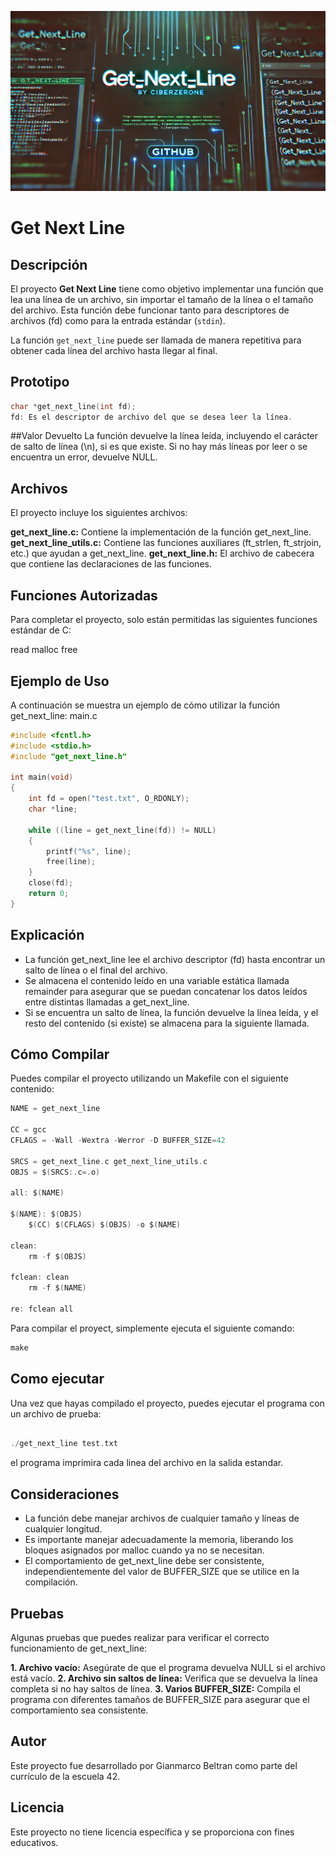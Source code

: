 ![image](https://github.com/ciberzerone/Campus42_Barcelona_Cursus/blob/main/get_next_line/img/getsup.png)


# Get Next Line

## Descripción

El proyecto **Get Next Line** tiene como objetivo implementar una función que lea una línea de un archivo, sin importar el tamaño de la línea o el tamaño del archivo. Esta función debe funcionar tanto para descriptores de archivos (fd) como para la entrada estándar (`stdin`).

La función `get_next_line` puede ser llamada de manera repetitiva para obtener cada línea del archivo hasta llegar al final.

## Prototipo

```c
char *get_next_line(int fd);
fd: Es el descriptor de archivo del que se desea leer la línea.
```
##Valor Devuelto
La función devuelve la línea leída, incluyendo el carácter de salto de línea (\n), si es que existe.
Si no hay más líneas por leer o se encuentra un error, devuelve NULL.

## Archivos 
El proyecto incluye los siguientes archivos:

**get_next_line.c:** Contiene la implementación de la función get_next_line.
**get_next_line_utils.c:** Contiene las funciones auxiliares (ft_strlen, ft_strjoin, etc.) que ayudan a get_next_line.
**get_next_line.h:** El archivo de cabecera que contiene las declaraciones de las funciones.

## Funciones Autorizadas
Para completar el proyecto, solo están permitidas las siguientes funciones estándar de C:

read
malloc
free

## Ejemplo de Uso
A continuación se muestra un ejemplo de cómo utilizar la función get_next_line:
main.c 

```c
#include <fcntl.h>
#include <stdio.h>
#include "get_next_line.h"

int main(void)
{
    int fd = open("test.txt", O_RDONLY);
    char *line;

    while ((line = get_next_line(fd)) != NULL)
    {
        printf("%s", line);
        free(line);
    }
    close(fd);
    return 0;
}
```
## Explicación
* La función get_next_line lee el archivo descriptor (fd) hasta encontrar un salto de línea o el final del archivo.
* Se almacena el contenido leído en una variable estática llamada remainder para asegurar que se puedan concatenar los datos leídos entre distintas llamadas a get_next_line.
* Si se encuentra un salto de línea, la función devuelve la línea leída, y el resto del contenido (si existe) se almacena para la siguiente llamada.

## Cómo Compilar
Puedes compilar el proyecto utilizando un Makefile con el siguiente contenido:
```c
NAME = get_next_line

CC = gcc
CFLAGS = -Wall -Wextra -Werror -D BUFFER_SIZE=42

SRCS = get_next_line.c get_next_line_utils.c
OBJS = $(SRCS:.c=.o)

all: $(NAME)

$(NAME): $(OBJS)
	$(CC) $(CFLAGS) $(OBJS) -o $(NAME)

clean:
	rm -f $(OBJS)

fclean: clean
	rm -f $(NAME)

re: fclean all
```
Para compilar el proyect, simplemente ejecuta el siguiente comando:

```c
make
```

## Como ejecutar

Una vez que hayas compilado el proyecto, puedes ejecutar el programa con un archivo de prueba:

```c

./get_next_line test.txt


```


el programa imprimira cada linea del archivo en la salida estandar.



## Consideraciones

* La función debe manejar archivos de cualquier tamaño y líneas de cualquier longitud.
* Es importante manejar adecuadamente la memoria, liberando los bloques asignados por malloc cuando ya no se necesitan.
* El comportamiento de get_next_line debe ser consistente, independientemente del valor de BUFFER_SIZE que se utilice en la compilación.

##  Pruebas
Algunas pruebas que puedes realizar para verificar el correcto funcionamiento de get_next_line:

**1. Archivo vacío:** Asegúrate de que el programa devuelva NULL si el archivo está vacío.
**2. Archivo sin saltos de línea:** Verifica que se devuelva la línea completa si no hay saltos de línea.
**3. Varios BUFFER_SIZE:** Compila el programa con diferentes tamaños de BUFFER_SIZE para asegurar que el comportamiento sea consistente.

## Autor
Este proyecto fue desarrollado por Gianmarco Beltran como parte del currículo de la escuela 42.

## Licencia
Este proyecto no tiene licencia específica y se proporciona con fines educativos.
